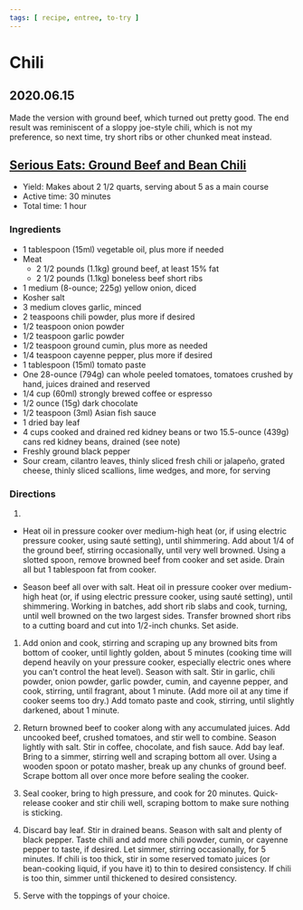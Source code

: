 ```yaml
---
tags: [ recipe, entree, to-try ]
---
```


# Chili

## 2020.06.15

Made the version with ground beef, which turned out pretty good. The end result
was reminiscent of a sloppy joe-style chili, which is not my preference, so
next time, try short ribs or other chunked meat instead.

## [Serious Eats: Ground Beef and Bean Chili][serious-eats]

[serious-eats]: https://www.seriouseats.com/recipes/2019/01/pressure-cooker-ground-beef-and-bean-chili.html

- Yield: Makes about 2 1/2 quarts, serving about 5 as a main course
- Active time: 30 minutes
- Total time: 1 hour

### Ingredients

- 1 tablespoon (15ml) vegetable oil, plus more if needed
- Meat
  - 2 1/2 pounds (1.1kg) ground beef, at least 15% fat
  - 2 1/2 pounds (1.1kg) boneless beef short ribs
- 1 medium (8-ounce; 225g) yellow onion, diced
- Kosher salt
- 3 medium cloves garlic, minced
- 2 teaspoons chili powder, plus more if desired
- 1/2 teaspoon onion powder
- 1/2 teaspoon garlic powder
- 1/2 teaspoon ground cumin, plus more as needed
- 1/4 teaspoon cayenne pepper, plus more if desired
- 1 tablespoon (15ml) tomato paste
- One 28-ounce (794g) can whole peeled tomatoes, tomatoes crushed by hand,
  juices drained and reserved
- 1/4 cup (60ml) strongly brewed coffee or espresso
- 1/2 ounce (15g) dark chocolate
- 1/2 teaspoon (3ml) Asian fish sauce
- 1 dried bay leaf
- 4 cups cooked and drained red kidney beans or two 15.5-ounce (439g) cans red
  kidney beans, drained (see note)
- Freshly ground black pepper
- Sour cream, cilantro leaves, thinly sliced fresh chili or jalapeño, grated
  cheese, thinly sliced scallions, lime wedges, and more, for serving

### Directions

1.
  - Heat oil in pressure cooker over medium-high heat (or, if using electric
    pressure cooker, using sauté setting), until shimmering. Add about 1/4 of
    the ground beef, stirring occasionally, until very well browned. Using a
    slotted spoon, remove browned beef from cooker and set aside. Drain all but
    1 tablespoon fat from cooker.

  - Season beef all over with salt. Heat oil in pressure cooker over
    medium-high heat (or, if using electric pressure cooker, using sauté
    setting), until shimmering. Working in batches, add short rib slabs and
    cook, turning, until well browned on the two largest sides. Transfer
    browned short ribs to a cutting board and cut into 1/2-inch chunks. Set
    aside.

1. Add onion and cook, stirring and scraping up any browned bits from bottom of
   cooker, until lightly golden, about 5 minutes (cooking time will depend
   heavily on your pressure cooker, especially electric ones where you can't
   control the heat level). Season with salt. Stir in garlic, chili powder,
   onion powder, garlic powder, cumin, and cayenne pepper, and cook, stirring,
   until fragrant, about 1 minute. (Add more oil at any time if cooker seems
   too dry.) Add tomato paste and cook, stirring, until slightly darkened,
   about 1 minute.

1. Return browned beef to cooker along with any accumulated juices. Add
   uncooked beef, crushed tomatoes, and stir well to combine. Season lightly
   with salt. Stir in coffee, chocolate, and fish sauce. Add bay leaf. Bring to
   a simmer, stirring well and scraping bottom all over. Using a wooden spoon
   or potato masher, break up any chunks of ground beef. Scrape bottom all over
   once more before sealing the cooker.

1. Seal cooker, bring to high pressure, and cook for 20 minutes. Quick-release
   cooker and stir chili well, scraping bottom to make sure nothing is
   sticking.

1. Discard bay leaf. Stir in drained beans. Season with salt and plenty of
   black pepper. Taste chili and add more chili powder, cumin, or cayenne
   pepper to taste, if desired. Let simmer, stirring occasionally, for 5
   minutes. If chili is too thick, stir in some reserved tomato juices (or
   bean-cooking liquid, if you have it) to thin to desired consistency. If
   chili is too thin, simmer until thickened to desired consistency.

1. Serve with the toppings of your choice.
